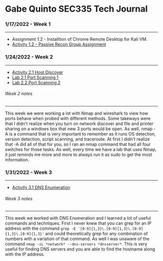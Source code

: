 # Gabe Quinto SEC335 Tech Journal
### 1/17/2022 - Week 1
------
* Assignment 1.2 - Installtion of Chrome Remote Desktop for Kali VM.
* [Activity 1.2 - Passive Recon Group Assignment](https://github.com/gabequinto/SEC335/blob/f3ee367a7778133d879d70829208ed048a33f386/Activity1.2.md) 

### 1/24/2022 - Week 2
------
* [Activity 2.1 Host Discover](https://github.com/gabequinto/SEC335/blob/main/Activity2.1.md)
* [Lab 2.1 Port Scanning 1](https://github.com/gabequinto/SEC335/blob/main/Lab2.1.md)
* [Lab 2.2 Port Scanning 2](https://github.com/gabequinto/SEC335/edit/main/Lab2.2.md)

###### Week 2 notes
------
This week we were working a lot with Nmap and wireshark to view how ports behave when probed with different methods. Some takeways were that I didn't realize when you turn on network discover and file and printer sharing on a windows box that new 3 ports would be open. As well, nmap -A is a command that is very important to remember as it runs OS detection, version detection, script scanning, and traceroute. At first I didn't realize that -A did all of that for you, so I ran an nmap command that had all four switches for those tasks. As well, every time we have a lab that uses Nmap, it just reminds me more and more to always run it as sudo to get the most information. 

###  1/31/2022 - Week 3
------
* [Activity 3.1 DNS Enumeration](https://github.com/gabequinto/SEC335/blob/main/Activity3.1.md)

###### Week 3 notes
------
This week we worked with DNS Enumeration and I learned a lot of useful commands and techniques. First I never knew that you can grep for an IP address with the command `grep -E '[0-9]{1,3}\.[0-9]{1,3}\.[0-9]{1,3}\.[0-9]{1,3}'` and could theoretically grep for any combination of numbers with a variation of that command. As well I was unaware of the command `nmap -sL *network* --dns-servers *dnsserver*`. This is very useful for finding DNS servers and you are able to find the hostname along with the IP address. 

